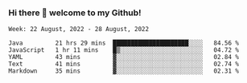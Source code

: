 ### Hi there 👋 welcome to my Github! 

<!--START_SECTION:waka-->
```text
Week: 22 August, 2022 - 28 August, 2022

Java         21 hrs 29 mins  █████████████████████░░░░   84.56 % 
JavaScript   1 hr 11 mins    █▒░░░░░░░░░░░░░░░░░░░░░░░   04.72 % 
YAML         43 mins         ▓░░░░░░░░░░░░░░░░░░░░░░░░   02.84 % 
Text         41 mins         ▓░░░░░░░░░░░░░░░░░░░░░░░░   02.74 % 
Markdown     35 mins         ▓░░░░░░░░░░░░░░░░░░░░░░░░   02.31 % 
```
<!--END_SECTION:waka-->
